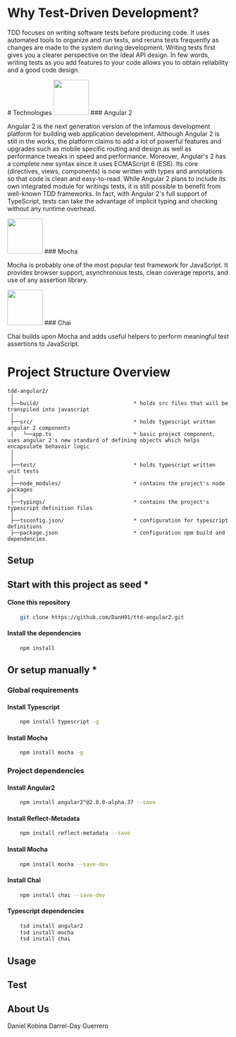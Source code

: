 # Why Test-Driven Development?
<p>
TDD focuses on writing software tests before producing code. It uses automated tools to organize and run tests, and reruns tests frequently as changes are made
to the system during development.
Writing tests first gives you a clearer perspective on the ideal API design.
In few words, writing tests as you add features to your code allows you to obtain reliability and a good code design.
</p>
# Technologies

<img src="https://avatars0.githubusercontent.com/u/139426?v=3&s=400" width="80" height="80"/>
### Angular 2 
<p>
Angular 2 is the next generation version of the infamous development platform for building web application development. Although Angular 2 is still in the works, the platform claims to add a lot of powerful features and upgrades 
such as mobile specific routing and design as well as performance tweaks in speed and performance. Moreover, Angular's 2 has a complete new syntax since it uses ECMAScript 6 (ES6). Its core (directives, views, components) is now written with types and annotations so 
that code is clean and easy-to-read. While Angular 2 plans to include its own integrated module for writings tests, it is still possible to benefit from well-known
TDD frameworks. In fact, with Angular 2's full support of TypeScript, tests can take the advantage of implicit typing and checking without any runtime overhead.
</p>

<img src="https://cdn1.slant.co/11196-thumb.png" width="80" height="80"/>
### Mocha
<p> Mocha is probably one of the most popular test framework for JavaScript. It provides browser support, asynchronous tests, clean coverage reports, and use of any assertion library.</p>

<img src="http://chaijs.com/public/img/chai-logo.png" width="80" height="80"/>
### Chai
<p> Chai builds upon Mocha and adds useful helpers to perform meaningful test assertions to JavaScript.</p>

# Project Structure Overview
```
tdd-angular2/
 │
 ├──build/								* holds src files that will be transpiled into javascript                             
 │   
 ├──src/                    			* holds typescript written angular 2 components
 │   └──app.ts            				* basic project component, uses angular 2's new standard of defining objects which helps encapsulate behavoir logic 
 │     		   
 │   
 ├──test/                   			* holds typescript written unit tests
 |
 ├──node_modules/           			* contains the project's node packages            
 │
 ├──typings/                			* contains the project's typescript definition files                   
 │	   
 ├──tsconfig.json/  					* configuration for typescript definitions
 ├──package.json						* configuration npm build and dependencies
```
## Setup

## Start with this project as seed *
#### Clone this repository
```bash
	git clone https://github.com/DanH91/ttd-angular2.git
```
#### Install the dependencies
```bash
	npm install
```

## Or setup manually *

### Global requirements
#### Install Typescript
```bash
	npm install typescript -g
```
#### Install Mocha
```bash
	npm install mocha -g
```

### Project dependencies
#### Install Angular2
```bash
	npm install angular2^@2.0.0-alpha.37 --save
```
#### Install Reflect-Metadata
```bash
	npm install reflect-metadata --save
```
#### Install Mocha
```bash
	npm install mocha --save-dev
```
#### Install Chai
```bash
	npm install chai --save-dev
```

#### Typescript dependencies
```bash
	tsd install angular2
	tsd install mocha
	tsd install chai
```

## Usage

## Test

## About Us

Daniel Kobina
Darrel-Day Guerrero
